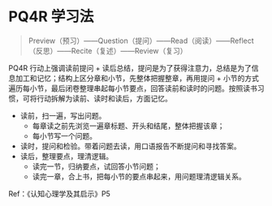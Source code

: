 # PQ4R 学习法


> Preview（预习）——Question（提问）——Read（阅读）——Reflect（反思）——Recite（复述）——Review（复习）

PQ4R 行动上强调读前提问 + 读后总结，提问是为了获得注意力，总结是为了信息加工和记忆；结构上区分章和小节，先整体把握整章，再用提问 + 小节的方式遍历每小节，最后闭卷整理串起每小节要点，回答读前和读时的问题。按照读书习惯，可将行动拆解为读前、读时和读后，方面记忆。

- 读前，扫一遍，写出问题。
  - 每章读之前先浏览一遍章标题、开头和结尾，整体把握该章；
  - 每小节写一个问题。
- 读时，提问和检验。带着问题去读，用口语报告不断提问和寻找答案。
- 读后，整理要点，理清逻辑。
  - 读完一节，归纳要点，试回答小节问题；
  - 读完一章，合上书，把每小节的要点串起来，用问题理清逻辑关系。

Ref：《认知心理学及其启示》P5


